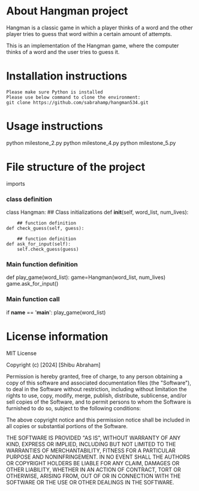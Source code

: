 # About Hangman project
Hangman is a classic game in which a player thinks of a word and the other player tries to guess that word within a certain amount of attempts.

This is an implementation of the Hangman game, where the computer thinks of a word and the user tries to guess it. 

# Installation instructions
    Please make sure Python is installed
    Please use below command to clone the environment:
    git clone https://github.com/sabrahamp/hangman534.git

# Usage instructions
python milestone_2.py
python milestone_4.py
python milestone_5.py

# File structure of the project

imports
### class definition
class Hangman:
    ## Class initializations 
    def __init__(self, word_list, num_lives):

        ## function definition
    def check_guess(self, guess):

        ## function definition
    def ask_for_input(self):
        self.check_guess(guess)

### Main function definition
def play_game(word_list):
    game=Hangman(word_list, num_lives)
    game.ask_for_input()
### Main function call
if __name__ == '__main__':
    play_game(word_list)

# License information
MIT License

Copyright (c) [2024] [Shibu Abraham]

Permission is hereby granted, free of charge, to any person obtaining a copy
of this software and associated documentation files (the "Software"), to deal
in the Software without restriction, including without limitation the rights
to use, copy, modify, merge, publish, distribute, sublicense, and/or sell
copies of the Software, and to permit persons to whom the Software is
furnished to do so, subject to the following conditions:

The above copyright notice and this permission notice shall be included in all
copies or substantial portions of the Software.

THE SOFTWARE IS PROVIDED "AS IS", WITHOUT WARRANTY OF ANY KIND, EXPRESS OR
IMPLIED, INCLUDING BUT NOT LIMITED TO THE WARRANTIES OF MERCHANTABILITY,
FITNESS FOR A PARTICULAR PURPOSE AND NONINFRINGEMENT. IN NO EVENT SHALL THE
AUTHORS OR COPYRIGHT HOLDERS BE LIABLE FOR ANY CLAIM, DAMAGES OR OTHER
LIABILITY, WHETHER IN AN ACTION OF CONTRACT, TORT OR OTHERWISE, ARISING FROM,
OUT OF OR IN CONNECTION WITH THE SOFTWARE OR THE USE OR OTHER DEALINGS IN THE
SOFTWARE.
